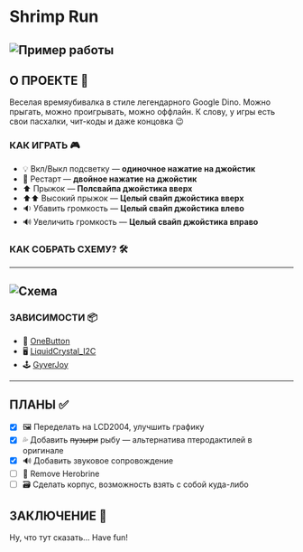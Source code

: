 # Shrimp Run

![Пример работы](https://github.com/user-attachments/assets/7e2cb86c-788b-4465-8f0c-a47eeadc0505)
---
## О ПРОЕКТЕ 🦐
Веселая времяубивалка в стиле легендарного Google Dino. Можно прыгать, можно проигрывать, можно оффлайн. К слову, у игры есть свои пасхалки, чит-коды и даже концовка 😉
### КАК ИГРАТЬ 🎮
- 💡 Вкл/Выкл подсветку — **одиночное нажатие на джойстик**
- 🔄 Рестарт — **двойное нажатие на джойстик**
- ⬆️ Прыжок — **Полсвайпа джойстика вверх**
- ⬆️⬆️ Высокий прыжок — **Целый свайп джойстика вверх**
- 🔉 Убавить громкость — **Целый свайп джойстика влево**
- 🔊 Увеличить громкость — **Целый свайп джойстика вправо**
### КАК СОБРАТЬ СХЕМУ? 🛠️
---
![Схема](https://github.com/user-attachments/assets/b225e183-f310-4f7d-b984-e7e3c7611928)
---
### ЗАВИСИМОСТИ 📦
- 🔘 [OneButton](https://github.com/mathertel/OneButton)
- 🖥️ [LiquidCrystal_I2C](https://github.com/johnrickman/LiquidCrystal_I2C)
- 🕹️ [GyverJoy](https://github.com/GyverLibs/GyverJoy)
---
## ПЛАНЫ ✅
- [X] 🖼️ Переделать на LCD2004, улучшить графику
- [X] 💦 Добавить ~~пузыри~~ рыбу — альтернатива птеродактилей в оригинале
- [X] 🔊 Добавить звуковое сопровождение
- [ ] 🪺 Remove Herobrine
- [ ] 🗃️ Сделать корпус, возможность взять с собой куда-либо
## ЗАКЛЮЧЕНИЕ 💯
Ну, что тут сказать... Have fun!
